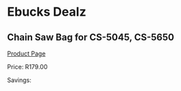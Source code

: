 
# Ebucks Dealz
## Chain Saw Bag for CS-5045, CS-5650
[Product Page](https://www.ebucks.com/web/shop/productSelected.do?prodId=1200592835&catId=717342768)

Price: R179.00

Savings: 


	